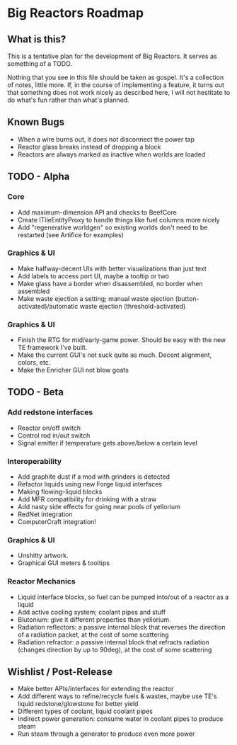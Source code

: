 Big Reactors Roadmap
====================

What is this?
-------------

This is a tentative plan for the development of Big Reactors. It serves as something of a TODO.

Nothing that you see in this file should be taken as gospel. It's a collection of notes, little more. If, in the course of implementing a feature, it turns out that something does not work nicely as described here, I will not hestitate to do what's fun rather than what's planned.

Known Bugs
----------
- When a wire burns out, it does not disconnect the power tap
- Reactor glass breaks instead of dropping a block
- Reactors are always marked as inactive when worlds are loaded

TODO - Alpha
------------

### Core
- Add maximum-dimension API and checks to BeefCore
- Create ITileEntityProxy to handle things like fuel columns more nicely
- Add "regenerative worldgen" so existing worlds don't need to be restarted (see Artifice for examples)

### Graphics & UI
- Make halfway-decent UIs with better visualizations than just text
- Add labels to access port UI, maybe a tooltip or two
- Make glass have a border when disassembled, no border when assembled
- Make waste ejection a setting; manual waste ejection (button-activated)/automatic waste ejection (threshold-activated)

### Graphics & UI
- Finish the RTG for mid/early-game power. Should be easy with the new TE framework I've built.
- Make the current GUI's not suck quite as much. Decent alignment, colors, etc.
- Make the Enricher GUI not blow goats

TODO - Beta
-----------

### Add redstone interfaces
- Reactor on/off switch
- Control rod in/out switch
- Signal emitter if temperature gets above/below a certain level

### Interoperability
- Add graphite dust if a mod with grinders is detected
- Refactor liquids using new Forge liquid interfaces
- Making flowing-liquid blocks
- Add MFR compatibility for drinking with a straw
- Add nasty side effects for going near pools of yellorium
- RedNet integration
- ComputerCraft integration!

### Graphics & UI
- Unshitty artwork.
- Graphical GUI meters & tooltips

### Reactor Mechanics
- Liquid interface blocks, so fuel can be pumped into/out of a reactor as a liquid
- Add active cooling system; coolant pipes and stuff
- Blutonium: give it different properties than yellorium.
- Radiation reflectors: a passive internal block that reverses the direction of a radiation packet, at the cost of some scattering
- Radiation refractor: a passive internal block that refracts radiation (changes direction by up to 90deg), at the cost of some scattering

Wishlist / Post-Release
-----------------------
- Make better APIs/interfaces for extending the reactor
- Add different ways to refine/recycle fuels & wastes, maybe use TE's liquid redstone/glowstone for better yield
- Different types of coolant, liquid coolant pipes
- Indirect power generation: consume water in coolant pipes to produce steam
- Run steam through a generator to produce even more power
